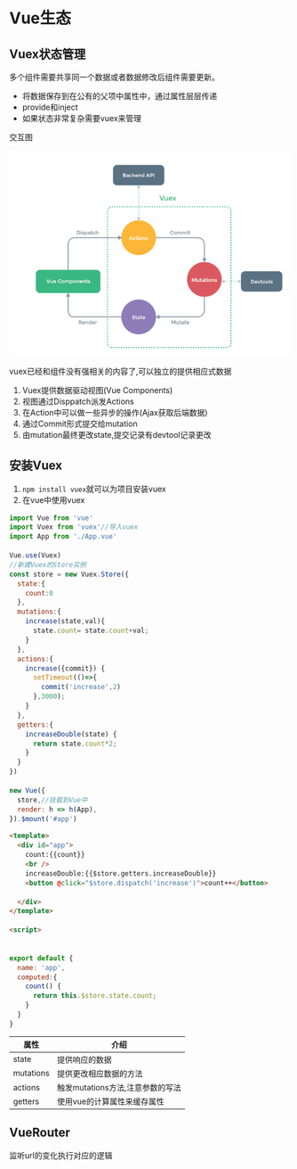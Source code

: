 # Vue生态

## Vuex状态管理

多个组件需要共享同一个数据或者数据修改后组件需要更新。

+ 将数据保存到在公有的父项中属性中，通过属性层层传递
+ provide和inject
+ 如果状态非常复杂需要vuex来管理

交互图

![vuex](./imgs/vuex.PNG)

vuex已经和组件没有强相关的内容了,可以独立的提供相应式数据

1. Vuex提供数据驱动视图(Vue Components)
2. 视图通过Disppatch派发Actions
3. 在Action中可以做一些异步的操作(Ajax获取后端数据)
4. 通过Commit形式提交给mutation
5. 由mutation最终更改state,提交记录有devtool记录更改

## 安装Vuex

1. `npm install vuex`就可以为项目安装vuex
2. 在vue中使用vuex

```javascript
import Vue from 'vue'
import Vuex from 'vuex'//导入vuex
import App from './App.vue'

Vue.use(Vuex)
//新建Vuex的Store实例
const store = new Vuex.Store({
  state:{
    count:0
  },
  mutations:{
    increase(state,val){
      state.count= state.count+val;
    }
  },
  actions:{
    increase({commit}) {
      setTimeout(()=>{
        commit('increase',2)
      },3000);
    }
  },
  getters:{
    increaseDouble(state) {
      return state.count*2;
    }
  }
})

new Vue({
  store,//挂载到Vue中
  render: h => h(App),
}).$mount('#app')

```

```html
<template>
  <div id="app">
    count:{{count}}
    <br />
    increaseDouble:{{$store.getters.increaseDouble}}
    <button @click="$store.dispatch('increase')">count++</button>

  </div>
</template>

<script>


export default {
  name: 'app',
  computed:{
    count() {
      return this.$store.state.count;
    }
  }
}
```

|属性|介绍|
|--|--|
|state|提供响应的数据|
|mutations|提供更改相应数据的方法|
|actions|触发mutations方法,注意参数的写法|
|getters|使用vue的计算属性来缓存属性|

## VueRouter

监听url的变化执行对应的逻辑

